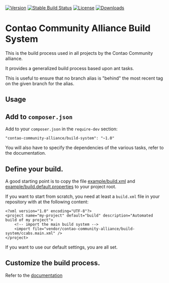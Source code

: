 [![Version](http://img.shields.io/packagist/v/contao-community-alliance/build-system.svg?style=flat-square)](https://packagist.org/packages/contao-community-alliance/build-system)
[![Stable Build Status](http://img.shields.io/travis/contao-community-alliance/build-system/master.svg?style=flat-square)](https://travis-ci.org/contao-community-alliance/build-system)
[![License](http://img.shields.io/packagist/l/contao-community-alliance/build-system.svg?style=flat-square)](https://github.com/contao-community-alliance/build-system/blob/master/LICENSE)
[![Downloads](http://img.shields.io/packagist/dt/contao-community-alliance/build-system.svg?style=flat-square)](https://packagist.org/packages/contao-community-alliance/build-system)

Contao Community Alliance Build System
======================================

This is the build process used in all projects by the Contao Community alliance.

It provides a generalized build process based upon ant tasks.

This is useful to ensure that no branch alias is "behind" the most recent tag on the given branch for the alias.

Usage
-----

Add to `composer.json`
----------------------

Add to your `composer.json` in the `require-dev` section:

```
"contao-community-alliance/build-system": "~1.0"
```

You will also have to specify the dependencies of the various tasks, refer to the documentation.

Define your build.
------------------

A good starting point is to copy the file [example/build.xml](example/build.xml) and
[example/build.default.properties](example/build.default.properties) to your project root.

If you want to start from scratch, you need at least a `build.xml` file in your repository with at the following
content:

```
<?xml version="1.0" encoding="UTF-8"?>
<project name="my-project" default="build" description="Automated build of my project">
    <!-- import the main build system -->
    <import file="vendor/contao-community-alliance/build-system/ccabs.main.xml" />
</project>
```

If you want to use our default settings, you are all set.

Customize the build process.
----------------------------

Refer to the [documentation](docs/customize.md)
